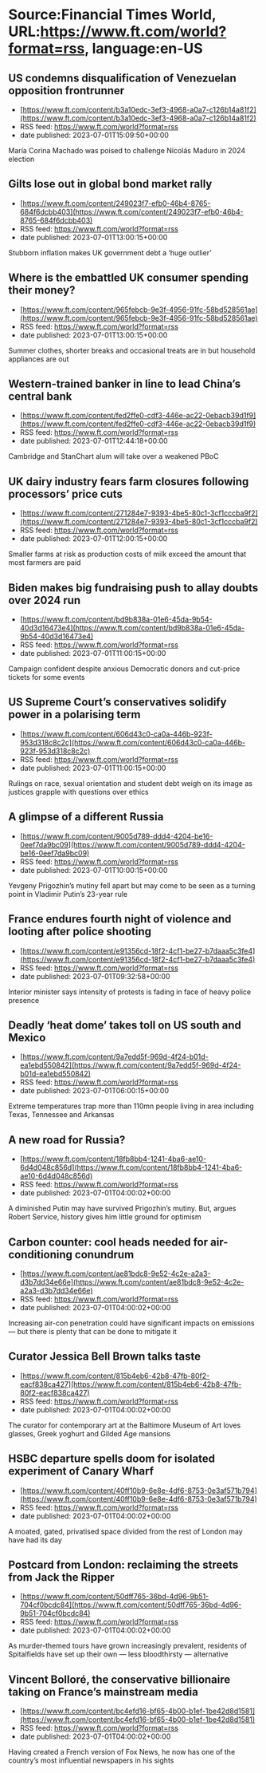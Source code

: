 # Source:Financial Times World, URL:https://www.ft.com/world?format=rss, language:en-US

## US condemns disqualification of Venezuelan opposition frontrunner
 - [https://www.ft.com/content/b3a10edc-3ef3-4968-a0a7-c126b14a81f2](https://www.ft.com/content/b3a10edc-3ef3-4968-a0a7-c126b14a81f2)
 - RSS feed: https://www.ft.com/world?format=rss
 - date published: 2023-07-01T15:09:50+00:00

María Corina Machado was poised to challenge Nicolás Maduro in 2024 election

## Gilts lose out in global bond market rally
 - [https://www.ft.com/content/249023f7-efb0-46b4-8765-684f6dcbb403](https://www.ft.com/content/249023f7-efb0-46b4-8765-684f6dcbb403)
 - RSS feed: https://www.ft.com/world?format=rss
 - date published: 2023-07-01T13:00:15+00:00

Stubborn inflation makes UK government debt a ‘huge outlier’

## Where is the embattled UK consumer spending their money?
 - [https://www.ft.com/content/965febcb-9e3f-4956-91fc-58bd528561ae](https://www.ft.com/content/965febcb-9e3f-4956-91fc-58bd528561ae)
 - RSS feed: https://www.ft.com/world?format=rss
 - date published: 2023-07-01T13:00:15+00:00

Summer clothes, shorter breaks and occasional treats are in but household appliances are out

## Western-trained banker in line to lead China’s central bank
 - [https://www.ft.com/content/fed2ffe0-cdf3-446e-ac22-0ebacb39d1f9](https://www.ft.com/content/fed2ffe0-cdf3-446e-ac22-0ebacb39d1f9)
 - RSS feed: https://www.ft.com/world?format=rss
 - date published: 2023-07-01T12:44:18+00:00

Cambridge and StanChart alum will take over a weakened PBoC

## UK dairy industry fears farm closures following processors’ price cuts
 - [https://www.ft.com/content/271284e7-9393-4be5-80c1-3cf1cccba9f2](https://www.ft.com/content/271284e7-9393-4be5-80c1-3cf1cccba9f2)
 - RSS feed: https://www.ft.com/world?format=rss
 - date published: 2023-07-01T12:00:15+00:00

Smaller farms at risk as production costs of milk exceed the amount that most farmers are paid

## Biden makes big fundraising push to allay doubts over 2024 run
 - [https://www.ft.com/content/bd9b838a-01e6-45da-9b54-40d3d16473e4](https://www.ft.com/content/bd9b838a-01e6-45da-9b54-40d3d16473e4)
 - RSS feed: https://www.ft.com/world?format=rss
 - date published: 2023-07-01T11:00:15+00:00

Campaign confident despite anxious Democratic donors and cut-price tickets for some events

## US Supreme Court’s conservatives solidify power in a polarising term
 - [https://www.ft.com/content/606d43c0-ca0a-446b-923f-953d318c8c2c](https://www.ft.com/content/606d43c0-ca0a-446b-923f-953d318c8c2c)
 - RSS feed: https://www.ft.com/world?format=rss
 - date published: 2023-07-01T11:00:15+00:00

Rulings on race, sexual orientation and student debt weigh on its image as justices grapple with questions over ethics

## A glimpse of a different Russia
 - [https://www.ft.com/content/9005d789-ddd4-4204-be16-0eef7da9bc09](https://www.ft.com/content/9005d789-ddd4-4204-be16-0eef7da9bc09)
 - RSS feed: https://www.ft.com/world?format=rss
 - date published: 2023-07-01T10:00:15+00:00

Yevgeny Prigozhin’s mutiny fell apart but may come to be seen as a turning point in Vladimir Putin’s 23-year rule

## France endures fourth night of violence and looting after police shooting
 - [https://www.ft.com/content/e91356cd-18f2-4cf1-be27-b7daaa5c3fe4](https://www.ft.com/content/e91356cd-18f2-4cf1-be27-b7daaa5c3fe4)
 - RSS feed: https://www.ft.com/world?format=rss
 - date published: 2023-07-01T09:32:58+00:00

Interior minister says intensity of protests is fading in face of heavy police presence

## Deadly ‘heat dome’ takes toll on US south and Mexico
 - [https://www.ft.com/content/9a7edd5f-969d-4f24-b01d-ea1ebd550842](https://www.ft.com/content/9a7edd5f-969d-4f24-b01d-ea1ebd550842)
 - RSS feed: https://www.ft.com/world?format=rss
 - date published: 2023-07-01T06:00:15+00:00

Extreme temperatures trap more than 110mn people living in area including Texas, Tennessee and Arkansas

## A new road for Russia?
 - [https://www.ft.com/content/18fb8bb4-1241-4ba6-ae10-6d4d048c856d](https://www.ft.com/content/18fb8bb4-1241-4ba6-ae10-6d4d048c856d)
 - RSS feed: https://www.ft.com/world?format=rss
 - date published: 2023-07-01T04:00:02+00:00

A diminished Putin may have survived Prigozhin’s mutiny. But, argues Robert Service, history gives him little ground for optimism

## Carbon counter: cool heads needed for air-conditioning conundrum
 - [https://www.ft.com/content/ae81bdc8-9e52-4c2e-a2a3-d3b7dd34e66e](https://www.ft.com/content/ae81bdc8-9e52-4c2e-a2a3-d3b7dd34e66e)
 - RSS feed: https://www.ft.com/world?format=rss
 - date published: 2023-07-01T04:00:02+00:00

Increasing air-con penetration could have significant impacts on emissions — but there is plenty that can be done to mitigate it

## Curator Jessica Bell Brown talks taste
 - [https://www.ft.com/content/815b4eb6-42b8-47fb-80f2-eacf838ca427](https://www.ft.com/content/815b4eb6-42b8-47fb-80f2-eacf838ca427)
 - RSS feed: https://www.ft.com/world?format=rss
 - date published: 2023-07-01T04:00:02+00:00

The curator for contemporary art at the Baltimore Museum of Art loves glasses, Greek yoghurt and Gilded Age mansions

## HSBC departure spells doom for isolated experiment of Canary Wharf
 - [https://www.ft.com/content/40ff10b9-6e8e-4df6-8753-0e3af571b794](https://www.ft.com/content/40ff10b9-6e8e-4df6-8753-0e3af571b794)
 - RSS feed: https://www.ft.com/world?format=rss
 - date published: 2023-07-01T04:00:02+00:00

A moated, gated, privatised space divided from the rest of London may have had its day

## Postcard from London: reclaiming the streets from Jack the Ripper
 - [https://www.ft.com/content/50dff765-36bd-4d96-9b51-704cf0bcdc84](https://www.ft.com/content/50dff765-36bd-4d96-9b51-704cf0bcdc84)
 - RSS feed: https://www.ft.com/world?format=rss
 - date published: 2023-07-01T04:00:02+00:00

As murder-themed tours have grown increasingly prevalent, residents of Spitalfields have set up their own — less bloodthirsty — alternative

## Vincent Bolloré, the conservative billionaire taking on France’s mainstream media
 - [https://www.ft.com/content/bc4efd16-bf65-4b00-b1ef-1be42d8d1581](https://www.ft.com/content/bc4efd16-bf65-4b00-b1ef-1be42d8d1581)
 - RSS feed: https://www.ft.com/world?format=rss
 - date published: 2023-07-01T04:00:02+00:00

Having created a French version of Fox News, he now has one of the country’s most influential newspapers in his sights

